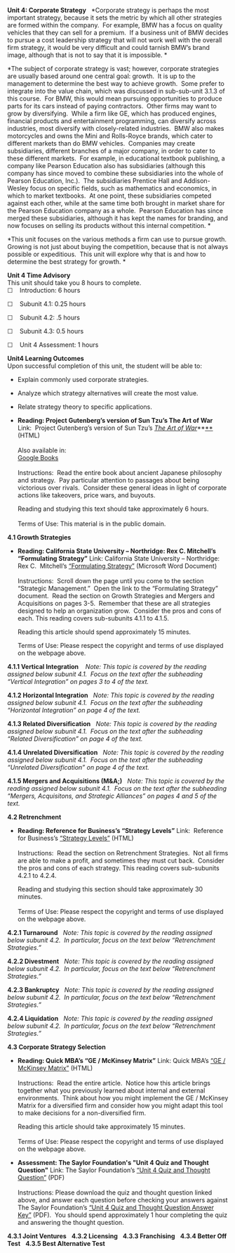 **Unit 4: Corporate Strategy** <span id="4"></span> 
*Corporate strategy is perhaps the most important strategy, because it
sets the metric by which all other strategies are formed within the
company.  For example, BMW has a focus on quality vehicles that they can
sell for a premium.  If a business unit of BMW decides to pursue a cost
leadership strategy that will not work well with the overall firm
strategy, it would be very difficult and could tarnish BMW’s brand
image, although that is not to say that it is impossible. *  
  
 *The subject of corporate strategy is vast; however, corporate
strategies are usually based around one central goal: growth.  It is up
to the management to determine the best way to achieve growth.  Some
prefer to integrate into the value chain, which was discussed in
sub-sub-unit 3.1.3 of this course.  For BMW, this would mean pursuing
opportunities to produce parts for its cars instead of paying
contractors.  Other firms may want to grow by diversifying.  While a
firm like GE, which has produced engines, financial products and
entertainment programming, can diversify across industries, most
diversify with closely-related industries.  BMW also makes motorcycles
and owns the Mini and Rolls-Royce brands, which cater to different
markets than do BMW vehicles.  Companies may create subsidiaries,
different branches of a major company, in order to cater to these
different markets.  For example, in educational textbook publishing, a
company like Pearson Education also has subsidiaries (although this
company has since moved to combine these subsidiaries into the whole of
Pearson Education, Inc.).  The subsidiaries Prentice Hall and
Addison-Wesley focus on specific fields, such as mathematics and
economics, in which to market textbooks.  At one point, these
subsidiaries competed against each other, while at the same time both
brought in market share for the Pearson Education company as a whole. 
Pearson Education has since merged these subsidiaries, although it has
kept the names for branding, and now focuses on selling its products
without this internal competition. *  
  
 *This unit focuses on the various methods a firm can use to pursue
growth.  Growing is not just about buying the competition, because that
is not always possible or expeditious.  This unit will explore why that
is and how to determine the best strategy for growth. *

**Unit 4 Time Advisory**  
This unit should take you 8 hours to complete.  
☐    Introduction: 6 hours

☐    Subunit 4.1: 0.25 hours

☐    Subunit 4.2: .5 hours

☐    Subunit 4.3: 0.5 hours  
  
 ☐    Unit 4 Assessment: 1 hours

**Unit4 Learning Outcomes**  
<span class="Apple-style-span" style="line-height: normal; ">Upon
successful completion of this unit, the student will be able to:</span>

-   Explain commonly used corporate strategies.
-   Analyze which strategy alternatives will create the most value.
-   Relate strategy theory to specific applications.

-   **Reading: Project Gutenberg’s version of Sun Tzu’s The Art of War**
    Link:  Project Gutenberg’s version of Sun Tzu’s [*The Art of
    War*](http://resources.saylor.org.s3.amazonaws.com/BUS/BUS501/BUS501-4-pg132.html)**[**](http://resources.saylor.org.s3.amazonaws.com/BUS/BUS501/BUS501-4-pg132.html)(HTML)  
        
     Also available in:  
     [Google
    Books](http://books.google.com/books?id=cNsfOEti2NAC&printsec=frontcover&dq=the+art+of+war&hl=en&ei=Wxw3TaGALIL_8AbD5_iLBA&sa=X&oi=book_result&ct=result&resnum=1&ved=0CCkQ6AEwAA#v=onepage&q&f=false)  
        
     Instructions:  Read the entire book about ancient Japanese
    philosophy and strategy.  Pay particular attention to passages about
    being victorious over rivals.  Consider these general ideas in light
    of corporate actions like takeovers, price wars, and buyouts.   
      
     Reading and studying this text should take approximately 6 hours.  
        
     Terms of Use: This material is in the public domain.

**4.1 Growth Strategies** <span id="4.1"></span> 
-   **Reading: California State University – Northridge: Rex C.
    Mitchell’s “Formulating Strategy”**
    Link: California State University – Northridge: Rex C.  Mitchell’s
    [“Formulating Strategy”](http://www.csun.edu/~hfmgt001/writing.htm)
    (Microsoft Word Document)  
        
     Instructions:  Scroll down the page until you come to the section
    “Strategic Management.”  Open the link to the “Formulating Strategy”
    document.  Read the section on Growth Strategies and Mergers and
    Acquisitions on pages 3-5.  Remember that these are all strategies
    designed to help an organization grow.  Consider the pros and cons
    of each. This reading covers sub-subunits 4.1.1 to 4.1.5.   
      
     Reading this article should spend approximately 15 minutes.  
      
     Terms of Use: Please respect the copyright and terms of use
    displayed on the webpage above.

**4.1.1 Vertical Integration** <span id="4.1.1"></span> 
 *Note: This topic is covered by the reading assigned below subunit
4.1.  Focus on the text after the subheading “Vertical Integration” on
pages 3 to 4 of the text.*

**4.1.2 Horizontal Integration** <span id="4.1.2"></span> 
*Note: This topic is covered by the reading assigned below subunit 4.1. 
Focus on the text after the subheading “Horizontal Integration” on page
4 of the text.*

**4.1.3 Related Diversification** <span id="4.1.3"></span> 
*Note: This topic is covered by the reading assigned below subunit 4.1. 
Focus on the text after the subheading “Related Diversification” on page
4 of the text.*

**4.1.4 Unrelated Diversification** <span id="4.1.4"></span> 
*Note: This topic is covered by the reading assigned below subunit 4.1. 
Focus on the text after the subheading “Unrelated Diversification” on
page 4 of the text.*

**4.1.5 Mergers and Acquisitions (M&A;)** <span id="4.1.5"></span> 
*Note: This topic is covered by the reading assigned below subunit 4.1. 
Focus on the text after the subheading “Mergers, Acquisitons, and
Strategic Alliances” on pages 4 and 5 of the text.*

**4.2 Retrenchment** <span id="4.2"></span> 
-   **Reading: Reference for Business’s “Strategy Levels”**
    Link:  Reference for Business’s [“Strategy
    Levels”](http://www.referenceforbusiness.com/management/Sc-Str/Strategy-Levels.html)
    (HTML)  
        
     Instructions:  Read the section on Retrenchment Strategies.  Not
    all firms are able to make a profit, and sometimes they must cut
    back.  Consider the pros and cons of each strategy. This reading
    covers sub-subunits 4.2.1 to 4.2.4.   
      
     Reading and studying this section should take approximately 30
    minutes.  
         
     Terms of Use: Please respect the copyright and terms of use
    displayed on the webpage above.

**4.2.1 Turnaround** <span id="4.2.1"></span> 
*Note: This topic is covered by the reading assigned below subunit 4.2. 
In particular, focus on the text below “Retrenchment Strategies.”*

**4.2.2 Divestment** <span id="4.2.2"></span> 
*Note: This topic is covered by the reading assigned below subunit 4.2. 
In particular, focus on the text below “Retrenchment Strategies.”*

**4.2.3 Bankruptcy** <span id="4.2.3"></span> 
*Note: This topic is covered by the reading assigned below subunit 4.2. 
In particular, focus on the text below “Retrenchment Strategies.”*

**4.2.4 Liquidation** <span id="4.2.4"></span> 
*Note: This topic is covered by the reading assigned below subunit 4.2. 
In particular, focus on the text below “Retrenchment Strategies.”*

**4.3 Corporate Strategy Selection** <span id="4.3"></span> 
-   **Reading: Quick MBA’s “GE / McKinsey Matrix”**
    Link: Quick MBA’s [“GE / McKinsey
    Matrix”](http://www.quickmba.com/strategy/matrix/ge-mckinsey/)
    (HTML)  
        
     Instructions:  Read the entire article.  Notice how this article
    brings together what you previously learned about internal and
    external environments.  Think about how you might implement the GE /
    McKinsey Matrix for a diversified firm and consider how you might
    adapt this tool to make decisions for a non-diversified firm.    
      
     Reading this article should take approximately 15 minutes.  
        
     Terms of Use: Please respect the copyright and terms of use
    displayed on the webpage above.

-   **Assessment: The Saylor Foundation's "Unit 4 Quiz and Thought
    Question"**
    Link: The Saylor Foundation’s [“Unit 4 Quiz and Thought
    Question”](http://www.saylor.org/site/wp-content/uploads/2012/03/BUS501-Unit-4-Quiz-and-Thought-Question-FINAL.pdf)
    (PDF)  
        
     Instructions: Please download the quiz and thought question linked
    above, and answer each question before checking your answers against
    The Saylor Foundation’s [“Unit 4 Quiz and Thought Question Answer
    Key”](http://www.saylor.org/site/wp-content/uploads/2012/03/BUS501-Unit-4-Quiz-and-Thought-Question-Answer-Key-FINAL.pdf)
    (PDF).  You should spend approximately 1 hour completing the quiz
    and answering the thought question.

**4.3.1 Joint Ventures** <span id="4.3.1"></span> 
**4.3.2 Licensing** <span id="4.3.2"></span> 
**4.3.3 Franchising** <span id="4.3.3"></span> 
**4.3.4 Better Off Test** <span id="4.3.4"></span> 
**4.3.5 Best Alternative Test** <span id="4.3.5"></span> 
